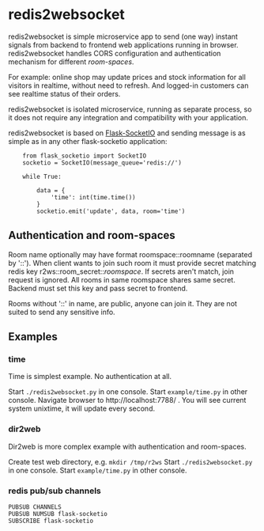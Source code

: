 # redis2websocket

redis2websocket is simple microservice app to send (one way) instant signals from backend to frontend web applications running in browser. redis2websocket handles CORS configuration and authentication mechanism for different *room-spaces*.

For example: online shop may update prices and stock information for all visitors in realtime, without need to refresh. And logged-in customers can see realtime status of their orders. 

redis2websocket is isolated microservice, running as separate process, so it does not require any integration and compatibility with your application.

redis2websocket is based on [Flask-SocketIO](https://github.com/miguelgrinberg/Flask-SocketIO) and sending message is as simple as in any other flask-socketio application:

~~~python3
    from flask_socketio import SocketIO
    socketio = SocketIO(message_queue='redis://')

    while True:

        data = {
            'time': int(time.time())
        }
        socketio.emit('update', data, room='time')
~~~

## Authentication and room-spaces
Room name optionally may have format roomspace::roomname (separated by '::'). When client wants to join such room it must provide secret matching redis key r2ws::room_secret::*roomspace*. If secrets aren't match, join request is ignored. All rooms in same roomspace shares same secret.  Backend must set this key and pass secret to frontend.

Rooms without '::' in name, are public, anyone can join it. They are not suited to send any sensitive info.

## Examples

### time
Time is simplest example. No authentication at all.

Start `./redis2websocket.py` in one console. Start `example/time.py` in other console. Navigate browser to http://localhost:7788/ . You will see current system unixtime, it will update every second.

### dir2web
Dir2web is more complex example with authentication and room-spaces.

Create test web directory, e.g. `mkdir /tmp/r2ws`
Start `./redis2websocket.py` in one console. Start `example/time.py` in other console. 


### redis pub/sub channels
~~~
PUBSUB CHANNELS
PUBSUB NUMSUB flask-socketio
SUBSCRIBE flask-socketio
~~~